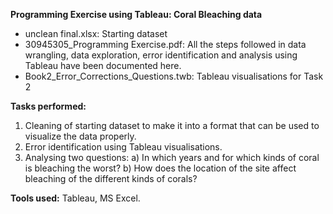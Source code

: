 **Programming Exercise using Tableau: Coral Bleaching data**
- unclean final.xlsx: Starting dataset
- 30945305_Programming Exercise.pdf: All the steps followed in data wrangling, data exploration, error identification and analysis using Tableau have been documented here.
- Book2_Error_Corrections_Questions.twb: Tableau visualisations for Task 2

**Tasks performed:**
1. Cleaning of starting dataset to make it into a format that can be used to visualize the data properly.
2. Error identification using Tableau visualisations.
3. Analysing two questions:
     a) In which years and for which kinds of coral is bleaching the worst?
     b) How does the location of the site affect bleaching of the different kinds of corals?

**Tools used:** Tableau, MS Excel. 
